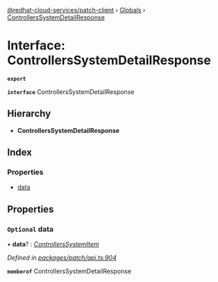 [@redhat-cloud-services/patch-client](../README.md) › [Globals](../globals.md) › [ControllersSystemDetailResponse](controllerssystemdetailresponse.md)

# Interface: ControllersSystemDetailResponse

**`export`** 

**`interface`** ControllersSystemDetailResponse

## Hierarchy

* **ControllersSystemDetailResponse**

## Index

### Properties

* [data](controllerssystemdetailresponse.md#optional-data)

## Properties

### `Optional` data

• **data**? : *[ControllersSystemItem](controllerssystemitem.md)*

*Defined in [packages/patch/api.ts:904](https://github.com/RedHatInsights/javascript-clients/blob/c0f4325/packages/patch/api.ts#L904)*

**`memberof`** ControllersSystemDetailResponse

